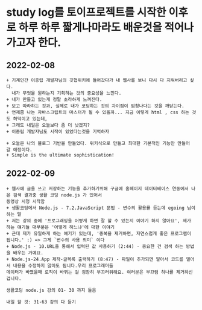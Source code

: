 
# study log를 토이프로젝트를 시작한 이후로 하루 하루 짧게나마라도 배운것을 적어나가고자 한다.


## 2022-02-08 
    + 기계인간 이종립 개발자님의 깃헙위키에 들어갔다가 내 웹사를 보니 다시 다 지워버리고 싶다. 
      내가 무엇을 원하는지 기획하는 것의 중요성을 느낀다. 
    + 내가 만들고 있는게 정말 초라하게 느껴진다. 
    + 보고 따라하는 것과, 실제로 내가 코딩하는 것의 차이점이 엄청나다는 것을 깨닫는다. 
    + 언제쯤 나는 자바스크립트의 마스터가 될 수 있을까... 지금 이렇게 html , css 하는 것도 허덕이고 있는데, 
    + 그래도 내일은 오늘보다 좀 더 낫겠지? 
    + 이종립 개발자님도 시작이 있었다는것을 기억하자

    + 오늘은 나의 블로그 기반을 만들었다. 위키식으로 만들고 최대한 기본적인 기능만 만들어 갈 예정이다. 
    + Simple is the ultimate sophistication!
    
## 2022-02-09 

    + 웹사에 글을 쓰고 저장하는 기능을 추가하기위해 구글에 홈페이지 데이터베이스 연동에서 나온 검색 결과중 생활 코딩 node.js 가 있어서 
    동영상 시청 시작함
    + 생활코딩에서 Node.js - 7.2.JavaScript 문법 - 변수의 활용를 듣는데 egoing 님이 하는 말
    + 저는 강의 중에 '프로그래밍을 어떻게 하면 잘 할 수 있는지 이야기 하지 않아요', 제가 하는 얘기들 대부분은 '어떻게 하느냐'에 대한 이야기
    + 근데 제가 유일하게 하는 얘기가 있는데, '중복을 제거하면, 자연스럽게 좋은 프로그램이 됩니다.' :) => 그게 `변수의 사용 의미` 이다
    + Node.js - 10.URL을 통해서 입력된 값 사용하기 (2:44) - 중요한 건 검색 하는 방법을 배우는 거예요.
    + Node.js-24.App 제작-글목록 출력하기 (8:47) - 파일이 추가되면 알아서 코드를 열어서 내용을 수정하지 않아도 됩니다.우리 프로그래머들
    데이터가 바꼈을때 로직이 바뀌는 걸 굉장히 부끄러워해요. 여러분은 부끄럼 하나를 제거하신 겁니다.
    
    생활코딩 node.js 강의 01- 30 까지 들음
    
    내일 할 것: 31-63 강의 다 듣기
    

